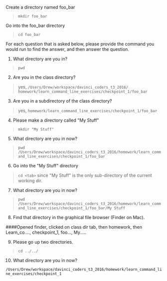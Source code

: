 
Create a directory named foo_bar

>`mkdir foo_bar`
    
Go into the foo_bar directory

>`cd foo_bar`

For each question that is asked below, please provide the command you would run to find the answer, and then answer the question.

1) What directory are you in?

>`pwd`

2) Are you in the class directory?

>yes, `/Users/Drew/workspace/davinci_coders_t3_2016/` `homework/learn_command_line_exercises/checkpoint_1/foo_bar` 
    
3) Are you in a subdirectory of the class directory?
    
>yes, `homework/learn_command_line_exercises/checkpoint_1/foo_bar`
    
4) Please make a directory called "My Stuff"

>`mkdir "My Stuff"`
    
5) What directory are you in now?

>`pwd`
`/Users/Drew/workspace/davinci_coders_t3_2016/homework/learn_command_line_exercises/checkpoint_1/foo_bar`

6) Go into the "My Stuff" directory
 
>`cd <tab>` since "My Stuff" is the only sub-directory of the current working dir.
 
7) What directory are you in now?
     
>`pwd`
`/Users/Drew/workspace/davinci_coders_t3_2016/homework/learn_command_line_exercises/checkpoint_1/foo_bar/My Stuff`
      
8) Find that directory in the graphical file browser (Finder on Mac).

####Opened finder, clicked on class dir tab, then homework, then Learn_co...., checkpoint_1, foo..., My.....

9) Please go up two directories.

>`cd ../../`
    
10) What directory are you in now?
     
`/Users/Drew/workspace/davinci_coders_t3_2016/homework/learn_command_line_exercises/checkpoint_1`
